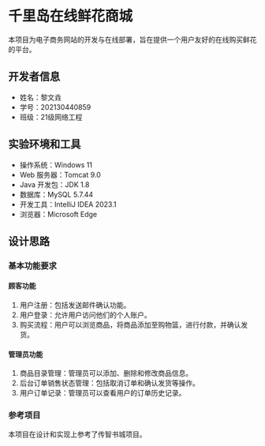# 千里岛在线鲜花商城

本项目为电子商务网站的开发与在线部署，旨在提供一个用户友好的在线购买鲜花的平台。

## 开发者信息

- 姓名：黎文垚
- 学号：202130440859
- 班级：21级网络工程

## 实验环境和工具

- 操作系统：Windows 11
- Web 服务器：Tomcat 9.0
- Java 开发包：JDK 1.8
- 数据库：MySQL 5.7.44
- 开发工具：IntelliJ IDEA 2023.1
- 浏览器：Microsoft Edge

## 设计思路

### 基本功能要求

#### 顾客功能

1. 用户注册：包括发送邮件确认功能。
2. 用户登录：允许用户访问他们的个人账户。
3. 购买流程：用户可以浏览商品，将商品添加至购物篮，进行付款，并确认发货。

#### 管理员功能

1. 商品目录管理：管理员可以添加、删除和修改商品信息。
2. 后台订单销售状态管理：包括取消订单和确认发货等操作。
3. 用户订单记录：管理员可以查看用户的订单历史记录。

### 参考项目

本项目在设计和实现上参考了传智书城项目。
